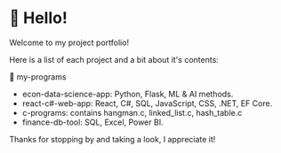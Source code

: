 # 👋 Hello!

Welcome to my project portfolio! 

Here is a list of each project and a bit about it's contents:

📂 my-programs
* econ-data-science-app: Python, Flask, ML & AI methods.
* react-c#-web-app: React, C#, SQL, JavaScript, CSS, .NET, EF Core.
* c-programs: contains hangman.c, linked_list.c, hash_table.c
* finance-db-tool: SQL, Excel, Power BI.

Thanks for stopping by and taking a look, I appreciate it!
